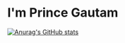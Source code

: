 # I'm Prince Gautam
[![Anurag's GitHub stats](https://github-readme-stats.vercel.app/api?username=princegautam01)](https://github.com/princegautam01/github-readme-stats)
